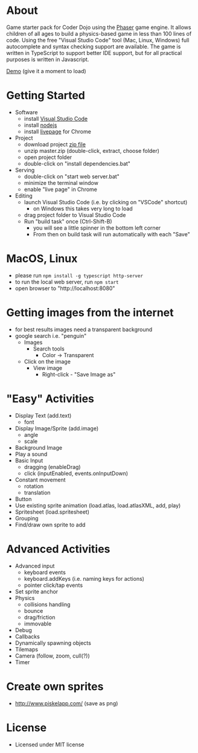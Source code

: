 # About

Game starter pack for Coder Dojo using the [Phaser](phaser.io) game engine.
It allows children of all ages to build a physics-based game in less than 100 lines of code.
Using the free "Visual Studio Code" tool (Mac, Linux, Windows) full autocomplete and syntax checking support are available.
The game is written in TypeScript to support better IDE support, but for all practical purposes is written in Javascript.

[Demo](http://codinguncut.github.io/dojo-game/) (give it a moment to load)

# Getting Started
* Software
	* install [Visual Studio Code](https://code.visualstudio.com/)
	* install [nodejs](https://nodejs.org/en/)
	* install [livepage](https://chrome.google.com/webstore/detail/livepage/pilnojpmdoofaelbinaeodfpjheijkbh?hl=en) for Chrome
* Project
	* download project [zip file](https://github.com/codinguncut/dojo-game/archive/master.zip)
	* unzip master.zip (double-click, extract, choose folder)
	* open project folder
	* double-click on "install dependencies.bat"
* Serving
	* double-click on "start web server.bat"
	* minimize the terminal window
	* enable "live page" in Chrome
* Editing
	* launch Visual Studio Code (i.e. by clicking on "VSCode" shortcut)
		* on Windows this takes very long to load
	* drag project folder to Visual Studio Code
	* Run "build task" once (Ctrl-Shift-B)
		* you will see a little spinner in the bottom left corner
		* From then on build task will run automatically with each "Save" 

# MacOS, Linux
* please run `npm install -g typescript http-server`
* to run the local web server, run `npm start`
* open browser to "http://localhost:8080"

# Getting images from the internet
* for best results images need a transparent background
* google search i.e. "penguin"
	* Images
		* Search tools
			* Color -> Transparent
	* Click on the image
		* View image
			* Right-click - "Save Image as"


# "Easy" Activities
* Display Text (add.text)
	* font
* Display Image/Sprite (add.image)
	* angle
	* scale
* Background Image
* Play a sound
* Basic Input
	* dragging (enableDrag)
	* click (inputEnabled, events.onInputDown)
* Constant movement
	* rotation
	* translation
* Button
* Use existing sprite animation (load.atlas, load.atlasXML, add, play)
* Spritesheet (load.spritesheet)
* Grouping
* Find/draw own sprite to add

# Advanced Activities
* Advanced input
	* keyboard events
	* keyboard.addKeys (i.e. naming keys for actions)
	* pointer click/tap events
* Set sprite anchor
* Physics
	* collisions handling
	* bounce
	* drag/friction
	* immovable
* Debug
* Callbacks
* Dynamically spawning objects
* Tilemaps
* Camera (follow, zoom, cull(?))
* Timer


# Create own sprites
* http://www.piskelapp.com/ (save as png)

# License
* Licensed under MIT license
